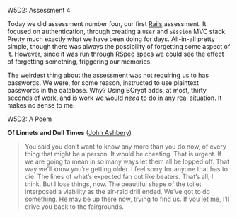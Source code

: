 W5D2: Assessment 4

Today we did assessment number four, our first [Rails](http://rubyonrails.org/) assessment. It focused on authentication, through creating a `User` and `Session` MVC stack. Pretty much exactly what we have been doing for days. All-in-all pretty simple, though there was always the possibility of forgetting some aspect of it. However, since it was run through [RSpec](http://rspec.info/) specs we could see the effect of forgetting something, triggering our memories.

The weirdest thing about the assessment was not requiring us to has passwords. We were, for some reason, instructed to use plaintext passwords in the database. Why? Using BCrypt adds, at most, thirty seconds of work, and is work we would _need_ to do in any real situation. It makes no sense to me.


W5D2: A Poem

**Of Linnets and Dull Times** ([John Ashbery](http://www.poetryfoundation.org/bio/john-ashbery))

> You said you don’t want to know any more
> than you do now, of every thing that might be
> a person. It would be cheating. That is urgent.
> If we are going to mean in so many ways
> let them all be lopped off.
> That way we’ll know you’re getting older.
> I feel sorry for anyone that has to die.
> The lines of what’s expected
> fan out like beaters. That’s all,
> I think. But I lose things, now.
> The beautiful shape of the toilet interposed
> a viability as the air-raid drill ended.
> We’ve got to do something.
> He may be up there now, trying to find us.
> If you let me, I’ll drive you back to the fairgrounds.
